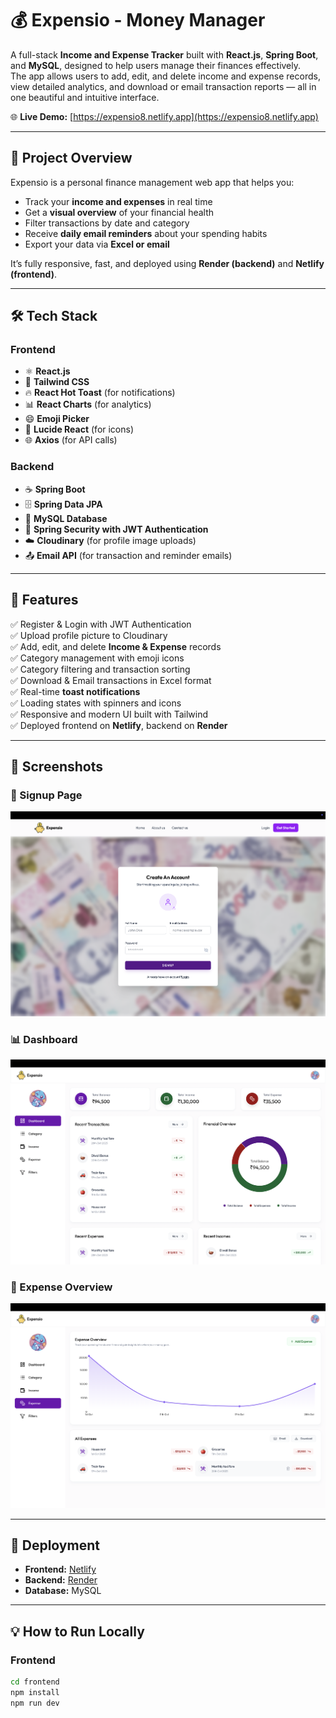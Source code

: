 # 💰 Expensio - Money Manager

A full-stack **Income and Expense Tracker** built with **React.js**, **Spring Boot**, and **MySQL**, designed to help users manage their finances effectively.  
The app allows users to add, edit, and delete income and expense records, view detailed analytics, and download or email transaction reports — all in one beautiful and intuitive interface.

🌐 **Live Demo:** [https://expensio8.netlify.app](https://expensio8.netlify.app)

---

## 🧭 Project Overview

Expensio is a personal finance management web app that helps you:

- Track your **income and expenses** in real time  
- Get a **visual overview** of your financial health  
- Filter transactions by date and category  
- Receive **daily email reminders** about your spending habits  
- Export your data via **Excel or email**  

It’s fully responsive, fast, and deployed using **Render (backend)** and **Netlify (frontend)**.

---

## 🛠️ Tech Stack

### Frontend
- ⚛️ **React.js**
- 🎨 **Tailwind CSS**
- 🔥 **React Hot Toast** (for notifications)
- 📊 **React Charts** (for analytics)
- 😄 **Emoji Picker**
- 🧭 **Lucide React** (for icons)
- 🌐 **Axios** (for API calls)

### Backend
- ☕ **Spring Boot**
- 🗄️ **Spring Data JPA**
- 🧾 **MySQL Database**
- 🔐 **Spring Security with JWT Authentication**
- ☁️ **Cloudinary** (for profile image uploads)
- 📤 **Email API** (for transaction and reminder emails)

---

## 🔧 Features

✅ Register & Login with JWT Authentication  
✅ Upload profile picture to Cloudinary  
✅ Add, edit, and delete **Income & Expense** records  
✅ Category management with emoji icons  
✅ Category filtering and transaction sorting  
✅ Download & Email transactions in Excel format  
✅ Real-time **toast notifications**  
✅ Loading states with spinners and icons  
✅ Responsive and modern UI built with Tailwind  
✅ Deployed frontend on **Netlify**, backend on **Render**

---

## 📸 Screenshots

### 🧾 Signup Page  
![Signup](screenshots/signup.png)

### 📊 Dashboard  
![Dashboard](screenshots/dashboard.png)

### 💸 Expense Overview  
![Expense Overview](screenshots/expense.png)

---

## 🚀 Deployment

- **Frontend:** [Netlify](https://www.netlify.com/)
- **Backend:** [Render](https://render.com/)
- **Database:** MySQL

---

## 💡 How to Run Locally

### Frontend
```bash
cd frontend
npm install
npm run dev
